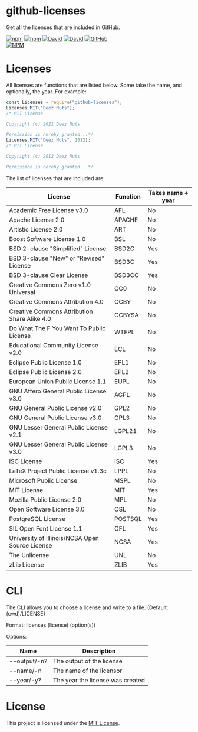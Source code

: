 # github-licenses
Get all the licenses that are included in GitHub.

[![npm](https://img.shields.io/npm/v/github-licenses)](https://npm.im/github-licenses)
[![npm](https://img.shields.io/npm/dt/github-licenses)](https://npm.im/github-licenses)
[![David](https://img.shields.io/david/bwbjustin/github-licenses)](https://david-dm.org/bwbjustin/github-licenses)
[![David](https://img.shields.io/david/dev/bwbjustin/github-licenses)](https://david-dm.org/bwbjustin/github-licenses?type=dev)
[![GitHub](https://img.shields.io/github/license/bwbjustin/github-licenses)](https://github.com/bwbjustin/github-licenses/blob/master/LICENSE)  
[![NPM](https://nodei.co/npm/github-licenses.png)](https://nodei.co/npm/github-licenses/)

# Licenses
All licenses are functions that are listed below. Some take the name, and optionally, the year. For example:
```js
const Licenses = require("github-licenses");
Licenses.MIT("Deez Nuts"); 
/* MIT License

Copyright (c) 2021 Deez Nuts

Permission is hereby granted...*/
Licenses.MIT("Deez Nuts", 2012);
/* MIT License

Copyright (c) 2012 Deez Nuts

Permission is hereby granted...*/
```

The list of licenses that are included are:

License | Function | Takes name + year
--------|----------|----------------
Academic Free License v3.0 | AFL | No
Apache License 2.0 | APACHE | No
Artistic License 2.0 | ART | No
Boost Software License 1.0 | BSL | No
BSD 2-clause "Simplified" License | BSD2C | Yes
BSD 3-clause "New" or "Revised" License | BSD3C | Yes
BSD 3-clause Clear License | BSD3CC | Yes
Creative Commons Zero v1.0 Universal | CC0 | No
Creative Commons Attribution 4.0 | CCBY | No
Creative Commons Attribution Share Alike 4.0 | CCBYSA | No
Do What The F You Want To Public License | WTFPL | No
Educational Community License v2.0 | ECL | No
Eclipse Public License 1.0 | EPL1 | No
Eclipse Public License 2.0 | EPL2 | No
European Union Public License 1.1 | EUPL | No
GNU Affero General Public License v3.0 | AGPL | No
GNU General Public License v2.0 | GPL2 | No
GNU General Public License v3.0 | GPL3 | No
GNU Lesser General Public License v2.1 | LGPL21 | No
GNU Lesser General Public License v3.0 | LGPL3 | No
ISC License | ISC | Yes
LaTeX Project Public License v1.3c | LPPL | No
Microsoft Public License | MSPL | No
MIT License | MIT | Yes
Mozilla Public License 2.0 | MPL | No
Open Software License 3.0 | OSL | No
PostgreSQL License | POSTSQL | Yes
SIL Open Font License 1.1 | OFL | Yes
University of Illinois/NCSA Open Source License | NCSA | Yes
The Unlicense | UNL | No
zLib License | ZLIB | Yes

# CLI
The CLI allows you to choose a license and write to a file. (Default: (cwd)/LICENSE)

Format: licenses (license) (option(s))

Options:

Name | Description
-----|------------
--output/-n? | The output of the license
--name/-n | The name of the licensor
--year/-y? | The year the license was created

# License
This project is licensed under the [MIT License](./LICENSE).